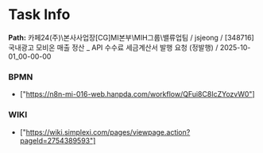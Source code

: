# Task Info

**Path:** 카페24(주)\본사사업장\[CG]MI본부\MIH그룹\밸류업팀 / jsjeong / [348716] 국내광고 모비온 매출 정산 _ API 수수료 세금계산서 발행 요청 (정발행) / 2025-10-01_00-00-00

### BPMN
- ["https://n8n-mi-016-web.hanpda.com/workflow/QFui8C8IcZYozvW0"]

### WIKI
- ["https://wiki.simplexi.com/pages/viewpage.action?pageId=2754389593"]


